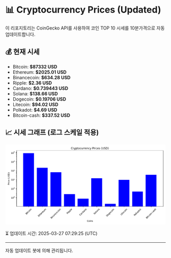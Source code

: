 
# 📊 Cryptocurrency Prices (Updated)

이 리포지토리는 CoinGecko API를 사용하여 코인 TOP 10 시세를 10분가격으로 자동 업데이트합니다.

## 💰 현재 시세
- Bitcoin: **$87332 USD**
- Ethereum: **$2025.01 USD**
- Binancecoin: **$634.28 USD**
- Ripple: **$2.36 USD**
- Cardano: **$0.739443 USD**
- Solana: **$138.66 USD**
- Dogecoin: **$0.19706 USD**
- Litecoin: **$94.02 USD**
- Polkadot: **$4.69 USD**
- Bitcoin-cash: **$337.52 USD**

## 📈 시세 그래프 (로그 스케일 적용)
![Crypto Prices](crypto_prices.png)

⏳ 업데이트 시간: 2025-03-27 07:29:25 (UTC)

---
자동 업데이트 봇에 의해 관리됩니다.
